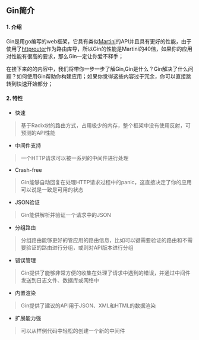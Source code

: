 ## Gin简介
#### 1. 介绍
Gin是用go编写的web框架，它具有类似[Martini](https://github.com/go-martini/martini)的API并且具有更好的性能，由于使用了[httprouter](https://github.com/julienschmidt/httprouter)作为路由库导，所以Gin的性能是Martini的40倍，如果你的应用对性能有很高的要求，那么Gin一定让你爱不释手；

在接下来的的内容中，我们将带你一步一步了解Gin,Gin是什么？Gin解决了什么问题？如何使用Gin帮助你构建应用；如果你觉得这些内容过于冗余，你可以直接跳转到快速开始部分；

#### 2. 特性
- 快速
> 基于Radix树的路由方式，占用极少的内存，整个框架中没有使用反射，可预测的API性能

- 中间件支持
> 一个HTTP请求可以被一系列的中间件进行处理

- Crash-free
> Gin能够自动回复在处理HTTP请求过程中的panic，这直接决定了你的应用可以说是一致是可用的状态

- JSON验证
> Gin能供解析并验证一个请求中的JSON

- 分组路由
> 分组路由能够更好的管应用的路由信息，比如可以键需要验证的路由和不需要验证的路由进行分组，或则对API版本进行分组

- 错误管理
> Gin提供了能够非常方便的收集在处理了请求中遇到的错误，并通过中间件发送到日志文件、数据库或网络中

- 内置渲染
> Gin提供了建议的API用于JSON、XML和HTML的数据渲染

- 扩展能力强
> 可以从样例代码中轻松的创建一个新的中间件


